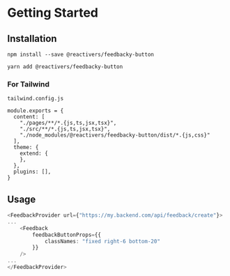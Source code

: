 # Getting Started

## Installation

```
npm install --save @reactivers/feedbacky-button

yarn add @reactivers/feedbacky-button
```

### For Tailwind

`tailwind.config.js`
```
module.exports = {
  content: [
    "./pages/**/*.{js,ts,jsx,tsx}",
    "./src/**/*.{js,ts,jsx,tsx}",
    "./node_modules/@reactivers/feedbacky-button/dist/*.{js,css}"
  ],
  theme: {
    extend: {
    },
  },
  plugins: [],
}
```

## Usage

```ts
<FeedbackProvider url={"https://my.backend.com/api/feedback/create"}>
...
    <Feedback
        feedbackButtonProps={{
            classNames: "fixed right-6 bottom-20"
        }}
    />
...
</FeedbackProvider>
```